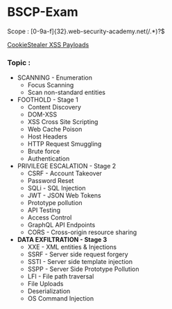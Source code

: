 # BSCP-Exam

Scope : [0-9a-f]{32}\.web-security-academy\.net(/.*)?$

<a href="https://github.com/botesjuan/Burp-Suite-Certified-Practitioner-Exam-Study/blob/5cbfeb2a11577ad62a31f72635a000bf5dcce293/payloads/CookieStealer-Payloads.md">CookieStealer XSS Payloads</a>

### Topic : 
- SCANNING - Enumeration
	- Focus Scanning
	- Scan non-standard entities
- FOOTHOLD - Stage 1
	- Content Discovery
	- DOM-XSS
	- XSS Cross Site Scripting
	- Web Cache Poison
	- Host Headers
	- HTTP Request Smuggling
	- Brute force
	- Authentication
- PRIVILEGE ESCALATION - Stage 2
	- CSRF - Account Takeover
	- Password Reset
	- SQLi - SQL Injection
	- JWT - JSON Web Tokens
	- Prototype pollution
	- API Testing
	- Access Control
	- GraphQL API Endpoints
	- CORS - Cross-origin resource sharing
- **DATA EXFILTRATION - Stage 3**
	- XXE - XML entities & Injections
	- SSRF - Server side request forgery
	- SSTI - Server side template injection
	- SSPP - Server Side Prototype Pollution
	- LFI - File path traversal
	- File Uploads
	- Deserialization
	- OS Command Injection









